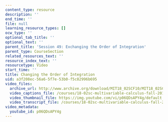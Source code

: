 ```yaml
---
content_type: resource
description: ''
end_time: ''
file: null
learning_resource_types: []
ocw_type: ''
optional_tab_title: ''
optional_text: ''
parent_title: 'Session 49: Exchanging the Order of Integration'
parent_type: CourseSection
related_resources_text: ''
resource_index_text: ''
resourcetype: Video
start_time: ''
title: Changing the Order of Integration
uid: a3f208ec-56a6-5f7e-53b0-f5c82996b695
video_files:
  archive_url: http://www.archive.org/download/MIT18_02SCF10/MIT18_02SCF10Rec_33_300k.mp4
  video_captions_file: /courses/18-02sc-multivariable-calculus-fall-2010/6cbe8f6aab0c5b33a807dc2671e1f7c6_p06QDsAPY4g.vtt
  video_thumbnail_file: https://img.youtube.com/vi/p06QDsAPY4g/default.jpg
  video_transcript_file: /courses/18-02sc-multivariable-calculus-fall-2010/38cb85e39cd07784414eafef3162e2b7_p06QDsAPY4g.pdf
video_metadata:
  youtube_id: p06QDsAPY4g
---
```

